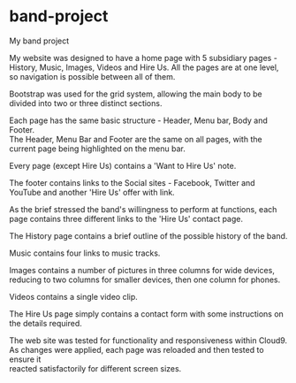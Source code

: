 # band-project
My band project

My website was designed to have a home page with 5 subsidiary pages - History,
Music, Images, Videos and Hire Us.  All the pages are at one level, 
so navigation is possible between all of them.

Bootstrap was used for the grid system, allowing the main body to be divided 
into two or three distinct sections.

Each page has the same basic structure - Header, Menu bar, Body and Footer.  
The Header, Menu Bar and Footer are the same on all pages, with the current 
page being highlighted on the menu bar.

Every page (except Hire Us) contains a 'Want to Hire Us' note.

The footer contains links to the Social sites - Facebook, Twitter and YouTube 
and another 'Hire Us' offer with link.

As the brief stressed the band's willingness to perform at functions, each page 
contains three different links to the 'Hire Us' contact page.

The History page contains a brief outline of the possible history of the band.

Music contains four links to music tracks.

Images contains a number of pictures in three columns for wide devices, 
reducing to two columns for smaller devices, then one column for phones.

Videos contains a single video clip.

The Hire Us page simply contains a contact form with some instructions on the
details required.

The web site was tested for functionality and responsiveness within Cloud9.
As changes were applied, each page was reloaded and then tested to ensure it  
reacted satisfactorily for different screen sizes.
